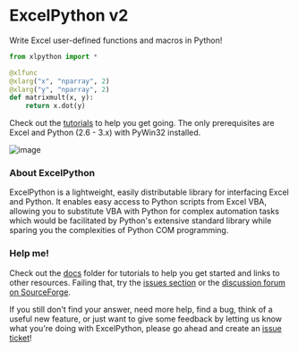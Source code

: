 # ExcelPython v2

Write Excel user-defined functions and macros in Python!

```python
from xlpython import *

@xlfunc
@xlarg("x", "nparray", 2)
@xlarg("y", "nparray", 2)
def matrixmult(x, y):
    return x.dot(y)
```

Check out the [tutorials](docs/) to help you get going. The only prerequisites are Excel and Python (2.6 - 3.x) with PyWin32 installed.

![image](https://cloud.githubusercontent.com/assets/5197585/3907706/6c3a2cea-22fd-11e4-812f-41c814d1cc54.png)

### About ExcelPython

ExcelPython is a lightweight, easily distributable library for interfacing Excel and Python. It enables easy access to Python scripts from Excel VBA, allowing you to substitute VBA with Python for complex automation tasks which would be facilitated by Python's extensive standard library while sparing you the complexities of Python COM programming.

### Help me!

Check out the [docs](docs/) folder for tutorials to help you get started and links to other resources. Failing that, try the [issues section](https://github.com/ericremoreynolds/excelpython/issues?q=) or the [discussion forum on SourceForge](https://sourceforge.net/p/excelpython/discussion/general/).

If you still don't find your answer, need more help, find a bug, think of a useful new feature, or just want to give some feedback by letting us know what you're doing with ExcelPython, please go ahead and create an [issue ticket](https://github.com/ericremoreynolds/excelpython/issues/new)!
